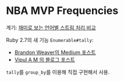 # NBA MVP Frequencies

계기: [재미로 보는 언어별 스트림 처리 비교](https://j.mp/2DUzenu)

Ruby 2.7의 새 기능 `Enumerable#tally`:

- [Brandon Weaver의 Medium 포스트](https://j.mp/2DXzX7g)
- [Vipul A M 의 블로그 포스트](https://j.mp/2DWbyza)

`tally`를 `group_by`를 이용해 직접 구현해서 사용.
